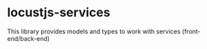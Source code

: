 # locustjs-services
This library provides models and types to work with services (front-end/back-end)
